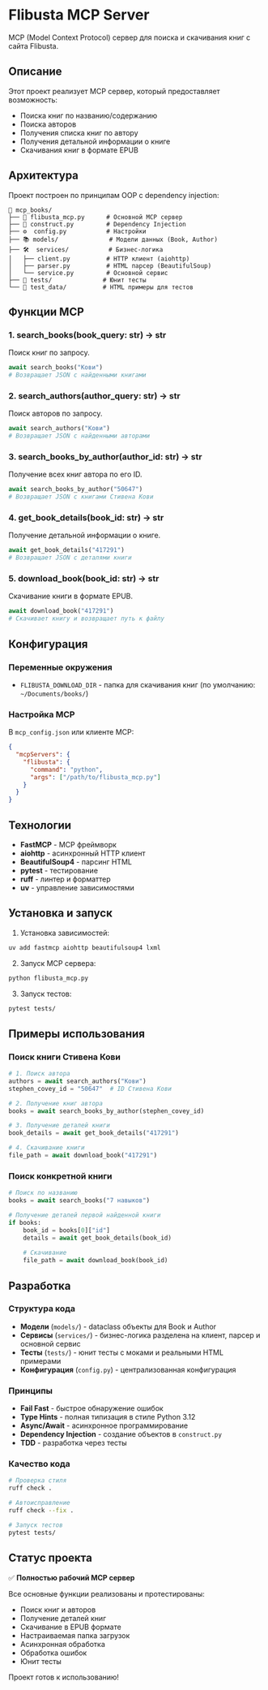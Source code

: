 # Flibusta MCP Server

MCP (Model Context Protocol) сервер для поиска и скачивания книг с сайта Flibusta.

## Описание

Этот проект реализует MCP сервер, который предоставляет возможность:
- Поиска книг по названию/содержанию
- Поиска авторов
- Получения списка книг по автору
- Получения детальной информации о книге
- Скачивания книг в формате EPUB

## Архитектура

Проект построен по принципам OOP с dependency injection:

```
📁 mcp_books/
├── 🐍 flibusta_mcp.py      # Основной MCP сервер
├── 🔧 construct.py         # Dependency Injection
├── ⚙️  config.py           # Настройки
├── 📚 models/              # Модели данных (Book, Author)
├── 🛠  services/           # Бизнес-логика
│   ├── client.py          # HTTP клиент (aiohttp)
│   ├── parser.py          # HTML парсер (BeautifulSoup)
│   └── service.py         # Основной сервис
├── 🧪 tests/              # Юнит тесты
└── 📄 test_data/          # HTML примеры для тестов
```

## Функции MCP

### 1. search_books(book_query: str) -> str
Поиск книг по запросу.
```python
await search_books("Кови")
# Возвращает JSON с найденными книгами
```

### 2. search_authors(author_query: str) -> str  
Поиск авторов по запросу.
```python
await search_authors("Кови")
# Возвращает JSON с найденными авторами
```

### 3. search_books_by_author(author_id: str) -> str
Получение всех книг автора по его ID.
```python
await search_books_by_author("50647")
# Возвращает JSON с книгами Стивена Кови
```

### 4. get_book_details(book_id: str) -> str
Получение детальной информации о книге.
```python
await get_book_details("417291")
# Возвращает JSON с деталями книги
```

### 5. download_book(book_id: str) -> str
Скачивание книги в формате EPUB.
```python
await download_book("417291")
# Скачивает книгу и возвращает путь к файлу
```

## Конфигурация

### Переменные окружения
- `FLIBUSTA_DOWNLOAD_DIR` - папка для скачивания книг (по умолчанию: `~/Documents/books/`)

### Настройка MCP
В `mcp_config.json` или клиенте MCP:
```json
{
  "mcpServers": {
    "flibusta": {
      "command": "python",
      "args": ["/path/to/flibusta_mcp.py"]
    }
  }
}
```

## Технологии

- **FastMCP** - MCP фреймворк
- **aiohttp** - асинхронный HTTP клиент
- **BeautifulSoup4** - парсинг HTML
- **pytest** - тестирование
- **ruff** - линтер и форматтер
- **uv** - управление зависимостями

## Установка и запуск

1. Установка зависимостей:
```bash
uv add fastmcp aiohttp beautifulsoup4 lxml
```

2. Запуск MCP сервера:
```bash
python flibusta_mcp.py
```

3. Запуск тестов:
```bash
pytest tests/
```

## Примеры использования

### Поиск книги Стивена Кови
```python
# 1. Поиск автора
authors = await search_authors("Кови")
stephen_covey_id = "50647"  # ID Стивена Кови

# 2. Получение книг автора
books = await search_books_by_author(stephen_covey_id)

# 3. Получение деталей книги
book_details = await get_book_details("417291")

# 4. Скачивание книги
file_path = await download_book("417291")
```

### Поиск конкретной книги
```python
# Поиск по названию
books = await search_books("7 навыков")

# Получение деталей первой найденной книги
if books:
    book_id = books[0]["id"]
    details = await get_book_details(book_id)
    
    # Скачивание
    file_path = await download_book(book_id)
```

## Разработка

### Структура кода
- **Модели** (`models/`) - dataclass объекты для Book и Author
- **Сервисы** (`services/`) - бизнес-логика разделена на клиент, парсер и основной сервис
- **Тесты** (`tests/`) - юнит тесты с моками и реальными HTML примерами
- **Конфигурация** (`config.py`) - централизованная конфигурация

### Принципы
- **Fail Fast** - быстрое обнаружение ошибок
- **Type Hints** - полная типизация в стиле Python 3.12
- **Async/Await** - асинхронное программирование
- **Dependency Injection** - создание объектов в `construct.py`
- **TDD** - разработка через тесты

### Качество кода
```bash
# Проверка стиля
ruff check .

# Автоисправление
ruff check --fix .

# Запуск тестов
pytest tests/
```

## Статус проекта

✅ **Полностью рабочий MCP сервер**

Все основные функции реализованы и протестированы:
- Поиск книг и авторов
- Получение деталей книг
- Скачивание в EPUB формате
- Настраиваемая папка загрузок
- Асинхронная обработка
- Обработка ошибок
- Юнит тесты

Проект готов к использованию!